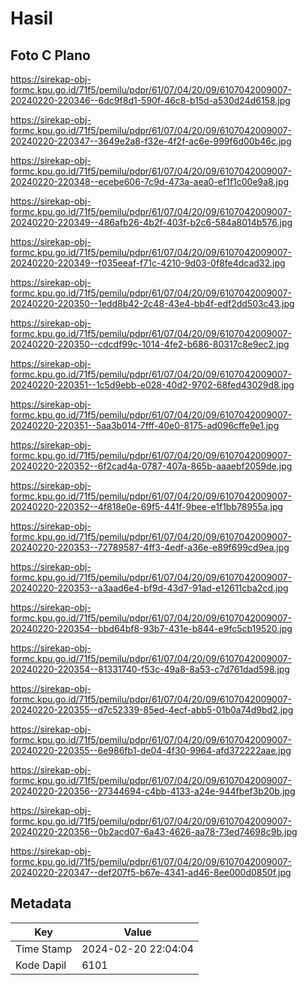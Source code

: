# Hasil

## Foto C Plano

https://sirekap-obj-formc.kpu.go.id/71f5/pemilu/pdpr/61/07/04/20/09/6107042009007-20240220-220346--6dc9f8d1-590f-46c8-b15d-a530d24d6158.jpg

https://sirekap-obj-formc.kpu.go.id/71f5/pemilu/pdpr/61/07/04/20/09/6107042009007-20240220-220347--3649e2a8-f32e-4f2f-ac6e-999f6d00b46c.jpg

https://sirekap-obj-formc.kpu.go.id/71f5/pemilu/pdpr/61/07/04/20/09/6107042009007-20240220-220348--ecebe606-7c9d-473a-aea0-ef1f1c00e9a8.jpg

https://sirekap-obj-formc.kpu.go.id/71f5/pemilu/pdpr/61/07/04/20/09/6107042009007-20240220-220349--486afb26-4b2f-403f-b2c6-584a8014b576.jpg

https://sirekap-obj-formc.kpu.go.id/71f5/pemilu/pdpr/61/07/04/20/09/6107042009007-20240220-220349--f035eeaf-f71c-4210-9d03-0f8fe4dcad32.jpg

https://sirekap-obj-formc.kpu.go.id/71f5/pemilu/pdpr/61/07/04/20/09/6107042009007-20240220-220350--1edd8b42-2c48-43e4-bb4f-edf2dd503c43.jpg

https://sirekap-obj-formc.kpu.go.id/71f5/pemilu/pdpr/61/07/04/20/09/6107042009007-20240220-220350--cdcdf99c-1014-4fe2-b686-80317c8e9ec2.jpg

https://sirekap-obj-formc.kpu.go.id/71f5/pemilu/pdpr/61/07/04/20/09/6107042009007-20240220-220351--1c5d9ebb-e028-40d2-9702-68fed43029d8.jpg

https://sirekap-obj-formc.kpu.go.id/71f5/pemilu/pdpr/61/07/04/20/09/6107042009007-20240220-220351--5aa3b014-7fff-40e0-8175-ad096cffe9e1.jpg

https://sirekap-obj-formc.kpu.go.id/71f5/pemilu/pdpr/61/07/04/20/09/6107042009007-20240220-220352--6f2cad4a-0787-407a-865b-aaaebf2059de.jpg

https://sirekap-obj-formc.kpu.go.id/71f5/pemilu/pdpr/61/07/04/20/09/6107042009007-20240220-220352--4f818e0e-69f5-441f-9bee-e1f1bb78955a.jpg

https://sirekap-obj-formc.kpu.go.id/71f5/pemilu/pdpr/61/07/04/20/09/6107042009007-20240220-220353--72789587-4ff3-4edf-a36e-e89f699cd9ea.jpg

https://sirekap-obj-formc.kpu.go.id/71f5/pemilu/pdpr/61/07/04/20/09/6107042009007-20240220-220353--a3aad6e4-bf9d-43d7-91ad-e12611cba2cd.jpg

https://sirekap-obj-formc.kpu.go.id/71f5/pemilu/pdpr/61/07/04/20/09/6107042009007-20240220-220354--bbd64bf8-93b7-431e-b844-e9fc5cb19520.jpg

https://sirekap-obj-formc.kpu.go.id/71f5/pemilu/pdpr/61/07/04/20/09/6107042009007-20240220-220354--81331740-f53c-49a8-8a53-c7d761dad598.jpg

https://sirekap-obj-formc.kpu.go.id/71f5/pemilu/pdpr/61/07/04/20/09/6107042009007-20240220-220355--d7c52339-85ed-4ecf-abb5-01b0a74d9bd2.jpg

https://sirekap-obj-formc.kpu.go.id/71f5/pemilu/pdpr/61/07/04/20/09/6107042009007-20240220-220355--6e986fb1-de04-4f30-9964-afd372222aae.jpg

https://sirekap-obj-formc.kpu.go.id/71f5/pemilu/pdpr/61/07/04/20/09/6107042009007-20240220-220356--27344694-c4bb-4133-a24e-944fbef3b20b.jpg

https://sirekap-obj-formc.kpu.go.id/71f5/pemilu/pdpr/61/07/04/20/09/6107042009007-20240220-220356--0b2acd07-6a43-4626-aa78-73ed74698c9b.jpg

https://sirekap-obj-formc.kpu.go.id/71f5/pemilu/pdpr/61/07/04/20/09/6107042009007-20240220-220347--def207f5-b67e-4341-ad46-8ee000d0850f.jpg


## Metadata

| Key        | Value               |
| ---------- | ------------------- |
| Time Stamp | 2024-02-20 22:04:04 |
| Kode Dapil | 6101                |



